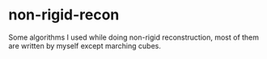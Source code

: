 # non-rigid-recon
Some algorithms I used while doing non-rigid reconstruction, 
most of them are written by myself except marching cubes.
